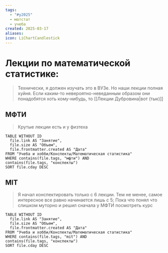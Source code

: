 ```yaml
---
tags:
  - "#y2025"
  - матстат
  - учеба
created: 2025-03-17
aliases: 
icon: LiChartCandlestick
---
```

# Лекции по математической статистике:
> Технически, я должен изучать это в ВУЗе. Но наши лекции полная хуйня. Если каким-то невероятно-неведанным образом они понадобятся хоть кому-нибудь, то [[Лекции Дубровина|вот (тык)]]

## МФТИ
> Крутые лекции есть и у физтеха
```dataview
TABLE WITHOUT ID
  file.link AS "Занятие",
  file.size AS "Объем",
  file.frontmatter.created AS "Дата"
FROM "Учеба и хобби/Конспекты/Математическая статистика"
WHERE contains(file.tags, "мфти") AND
contains(file.tags, "конспекты")
SORT file.cday DESC
```

## MIT
> Я начал конспектировать только с 6 лекции. Тем не менее, самое интересное все равно начинается лишь с 5; Пока что понял что слишком муторно и решил сначала у МФТИ посмотреть курс
```dataview
TABLE WITHOUT ID
  file.link AS "Занятие",
  file.size AS "Объем",
  file.frontmatter.created AS "Дата"
FROM "Учеба и хобби/Конспекты/Математическая статистика"
WHERE contains(file.tags, "mit") AND
contains(file.tags, "конспекты")
SORT file.cday DESC
```